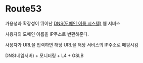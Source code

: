# Route53
가용성과 확장성이 뛰어난 [DNS(도메인 이름 시스템)](DNS) 웹 서비스

사용자의 도메인 이름을 IP주소로 변환해준다.

사용자가 URL을 입력하면 해당 URL을 해당 서비스의 IP주소로 매핑시킴

DNS(네임서버) + 모니터링 + L4 + GSLB